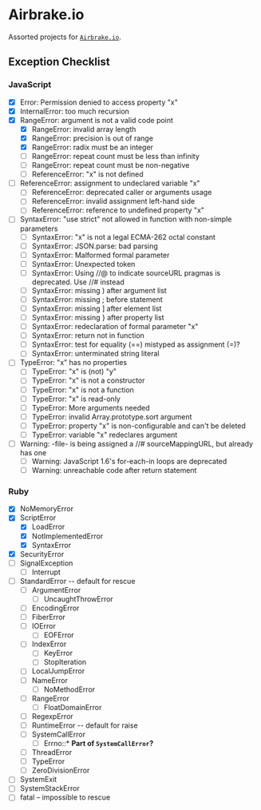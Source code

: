 # Airbrake.io

Assorted projects for [`Airbrake.io`](https://airbrake.io/).

## Exception Checklist

### JavaScript

- [x] Error: Permission denied to access property "x"
- [x] InternalError: too much recursion
- [x] RangeError: argument is not a valid code point
    - [x] RangeError: invalid array length
    - [x] RangeError: precision is out of range
    - [x] RangeError: radix must be an integer
    - [ ] RangeError: repeat count must be less than infinity
    - [ ] RangeError: repeat count must be non-negative
    - [ ] ReferenceError: "x" is not defined
- [ ] ReferenceError: assignment to undeclared variable "x"
    - [ ] ReferenceError: deprecated caller or arguments usage
    - [ ] ReferenceError: invalid assignment left-hand side
    - [ ] ReferenceError: reference to undefined property "x"
- [ ] SyntaxError: "use strict" not allowed in function with non-simple parameters
    - [ ] SyntaxError: "x" is not a legal ECMA-262 octal constant
    - [ ] SyntaxError: JSON.parse: bad parsing
    - [ ] SyntaxError: Malformed formal parameter
    - [ ] SyntaxError: Unexpected token
    - [ ] SyntaxError: Using //@ to indicate sourceURL pragmas is deprecated. Use //# instead
    - [ ] SyntaxError: missing ) after argument list
    - [ ] SyntaxError: missing ; before statement
    - [ ] SyntaxError: missing ] after element list
    - [ ] SyntaxError: missing } after property list
    - [ ] SyntaxError: redeclaration of formal parameter "x"
    - [ ] SyntaxError: return not in function
    - [ ] SyntaxError: test for equality (==) mistyped as assignment (=)?
    - [ ] SyntaxError: unterminated string literal
- [ ] TypeError: "x" has no properties
    - [ ] TypeError: "x" is (not) "y"
    - [ ] TypeError: "x" is not a constructor
    - [ ] TypeError: "x" is not a function
    - [ ] TypeError: "x" is read-only
    - [ ] TypeError: More arguments needed
    - [ ] TypeError: invalid Array.prototype.sort argument
    - [ ] TypeError: property "x" is non-configurable and can't be deleted
    - [ ] TypeError: variable "x" redeclares argument
- [ ] Warning: -file- is being assigned a //# sourceMappingURL, but already has one
    - [ ] Warning: JavaScript 1.6's for-each-in loops are deprecated
    - [ ] Warning: unreachable code after return statement

### Ruby

- [x] NoMemoryError
- [x] ScriptError
  - [x] LoadError
  - [x] NotImplementedError
  - [x] SyntaxError
- [x] SecurityError
- [ ] SignalException
  - [ ] Interrupt
- [ ] StandardError -- default for rescue
  - [ ] ArgumentError
    - [ ] UncaughtThrowError
  - [ ] EncodingError
  - [ ] FiberError
  - [ ] IOError
    - [ ] EOFError
  - [ ] IndexError
    - [ ] KeyError
    - [ ] StopIteration
  - [ ] LocalJumpError
  - [ ] NameError
    - [ ] NoMethodError
  - [ ] RangeError
    - [ ] FloatDomainError
  - [ ] RegexpError
  - [ ] RuntimeError -- default for raise
  - [ ] SystemCallError
    - [ ] Errno::* __Part of `SystemCallError`?__
  - [ ] ThreadError
  - [ ] TypeError
  - [ ] ZeroDivisionError
- [ ] SystemExit
- [ ] SystemStackError
- [ ] fatal – impossible to rescue
